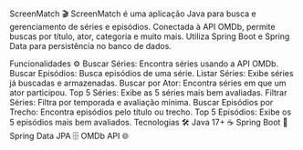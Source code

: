 ScreenMatch 🎬
ScreenMatch é uma aplicação Java para busca e gerenciamento de séries e episódios. Conectada à API OMDb, permite buscas por título, ator, categoria e muito mais. Utiliza Spring Boot e Spring Data para persistência no banco de dados.

Funcionalidades ⚙️
Buscar Séries: Encontra séries usando a API OMDb.
Buscar Episódios: Busca episódios de uma série.
Listar Séries: Exibe séries já buscadas e armazenadas.
Buscar por Ator: Encontra séries em que um ator participou.
Top 5 Séries: Exibe as 5 séries mais bem avaliadas.
Filtrar Séries: Filtra por temporada e avaliação mínima.
Buscar Episódios por Trecho: Encontra episódios pelo título ou trecho.
Top 5 Episódios: Exibe os 5 episódios mais bem avaliados.
Tecnologias 🛠️
Java 17+ ☕
Spring Boot 🚀
Spring Data JPA 🗄️
OMDb API 🌐
